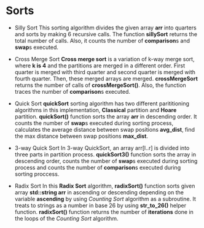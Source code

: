 # Sorts
- Silly Sort
This sorting algorithm divides the given array **arr** into quarters and sorts by making 6 recursive calls. The function **sillySort** returns the total number of calls. Also, it counts the number of **comparison**s and **swap**s executed.

- Cross Merge Sort
**Cross merge sort**  is a variation of k-way merge sort, where **k is 4** and the partitions are merged in a different order. First quarter is merged with third quarter and second quarter is merged with fourth quarter. Then, these merged arrays are merged. **crossMergeSort** returns the number of calls of **crossMergeSort()**. Also, the function traces the number of **comparison**s executed.

- Quick Sort
**quickSort** sorting algorithm has two different parititioning algorithms in this implementation, **Classical** partition and **Hoare** partition. **quickSort()** function sorts the array **arr** in descending order. It counts the number of **swap**s executed during sorting process, calculates the average distance between swap positions **avg_dist**, find the max distance between swap positions **max_dist**.

- 3-way Quick Sort
In 3-way QuickSort, an array arr[l..r] is divided into three parts in partition process. **quickSort3()** function sorts the array in descending order, counts the number of **swap**s executed during sorting process and counts the number of **comparison**s executed during sorting proccess. 

- Radix Sort
In this **Radix Sort** algorithm, **radixSort()** function sorts given array **std::string arr** in ascending or descending depending on the variable **ascending** by using *Counting Sort* algorithm as a subroutine. It treats to strings as a number in base 26 by using **str_to_26()** helper function. **radixSort()** function returns the number of **iterations** done in the loops of the *Counting Sort* algorithm.

